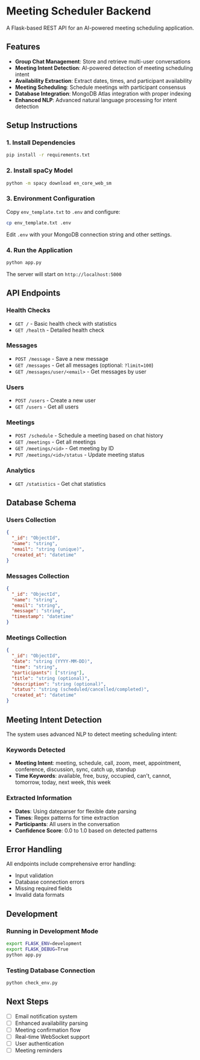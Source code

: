 # Meeting Scheduler Backend

A Flask-based REST API for an AI-powered meeting scheduling application.

## Features

- **Group Chat Management**: Store and retrieve multi-user conversations
- **Meeting Intent Detection**: AI-powered detection of meeting scheduling intent
- **Availability Extraction**: Extract dates, times, and participant availability
- **Meeting Scheduling**: Schedule meetings with participant consensus
- **Database Integration**: MongoDB Atlas integration with proper indexing
- **Enhanced NLP**: Advanced natural language processing for intent detection

## Setup Instructions

### 1. Install Dependencies

```bash
pip install -r requirements.txt
```

### 2. Install spaCy Model

```bash
python -m spacy download en_core_web_sm
```

### 3. Environment Configuration

Copy `env_template.txt` to `.env` and configure:

```bash
cp env_template.txt .env
```

Edit `.env` with your MongoDB connection string and other settings.

### 4. Run the Application

```bash
python app.py
```

The server will start on `http://localhost:5000`

## API Endpoints

### Health Checks
- `GET /` - Basic health check with statistics
- `GET /health` - Detailed health check

### Messages
- `POST /message` - Save a new message
- `GET /messages` - Get all messages (optional: `?limit=100`)
- `GET /messages/user/<email>` - Get messages by user

### Users
- `POST /users` - Create a new user
- `GET /users` - Get all users

### Meetings
- `POST /schedule` - Schedule a meeting based on chat history
- `GET /meetings` - Get all meetings
- `GET /meetings/<id>` - Get meeting by ID
- `PUT /meetings/<id>/status` - Update meeting status

### Analytics
- `GET /statistics` - Get chat statistics

## Database Schema

### Users Collection
```json
{
  "_id": "ObjectId",
  "name": "string",
  "email": "string (unique)",
  "created_at": "datetime"
}
```

### Messages Collection
```json
{
  "_id": "ObjectId",
  "name": "string",
  "email": "string",
  "message": "string",
  "timestamp": "datetime"
}
```

### Meetings Collection
```json
{
  "_id": "ObjectId",
  "date": "string (YYYY-MM-DD)",
  "time": "string",
  "participants": ["string"],
  "title": "string (optional)",
  "description": "string (optional)",
  "status": "string (scheduled/cancelled/completed)",
  "created_at": "datetime"
}
```

## Meeting Intent Detection

The system uses advanced NLP to detect meeting scheduling intent:

### Keywords Detected
- **Meeting Intent**: meeting, schedule, call, zoom, meet, appointment, conference, discussion, sync, catch up, standup
- **Time Keywords**: available, free, busy, occupied, can't, cannot, tomorrow, today, next week, this week

### Extracted Information
- **Dates**: Using dateparser for flexible date parsing
- **Times**: Regex patterns for time extraction
- **Participants**: All users in the conversation
- **Confidence Score**: 0.0 to 1.0 based on detected patterns

## Error Handling

All endpoints include comprehensive error handling:
- Input validation
- Database connection errors
- Missing required fields
- Invalid data formats

## Development

### Running in Development Mode
```bash
export FLASK_ENV=development
export FLASK_DEBUG=True
python app.py
```

### Testing Database Connection
```bash
python check_env.py
```

## Next Steps

- [ ] Email notification system
- [ ] Enhanced availability parsing
- [ ] Meeting confirmation flow
- [ ] Real-time WebSocket support
- [ ] User authentication
- [ ] Meeting reminders 
